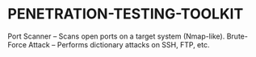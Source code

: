# PENETRATION-TESTING-TOOLKIT

Port Scanner – Scans open ports on a target system (Nmap-like).
Brute-Force Attack – Performs dictionary attacks on SSH, FTP, etc.

